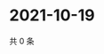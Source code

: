 # 2021-10-19

共 0 条

<!-- BEGIN WEIBO -->
<!-- 最后更新时间 Tue Oct 19 2021 10:01:13 GMT+0800 (China Standard Time) -->

<!-- END WEIBO -->
